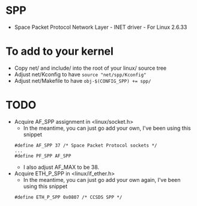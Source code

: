 # SPP
- Space Packet Protocol Network Layer - INET driver - For Linux 2.6.33

# To add to your kernel
- Copy net/ and include/ into the root of your linux/ source tree
- Adjust net/Kconfig to have `source "net/spp/Kconfig"`
- Adjust net/Makefile to have `obj-$(CONFIG_SPP) += spp/`

# TODO
- Acquire AF_SPP assignment in <linux/socket.h>
    - In the meantime, you can just go add your own, I've been using this snippet
    ```
    #define AF_SPP 37 /* Space Packet Protocol sockets */
    ...
    #define PF_SPP AF_SPP
    ```
    - I also adjust AF_MAX to be 38.
- Acquire ETH_P_SPP in <linux/if_ether.h>
    - In the meantime, you can just go add your own again, I've been using this snippet
    ```
    #define ETH_P_SPP 0x0807 /* CCSDS SPP */
    ```
